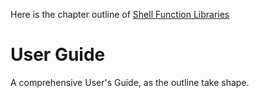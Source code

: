 


Here is the chapter outline of  [Shell Function Libraries](./index.html) 

#  User Guide

A comprehensive User's Guide, as the outline take shape.

